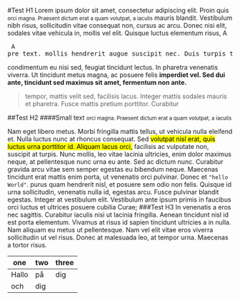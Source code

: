 #Test H1
Lorem ipsum dolor sit amet, consectetur adipiscing elit. Proin quis <small>orci magna. Praesent dictum erat a quam volutpat, a iaculis</small> mauris blandit. Vestibulum nibh risus, sollicitudin vitae consequat non, cursus ac arcu. Donec nisi elit, sodales vitae vehicula in, mollis vel elit. Quisque luctus elementum risus,  A <pre> A pre text. mollis hendrerit augue suscipit nec. Duis turpis turpis, </pre>condimentum eu nisi sed, feugiat tincidunt lectus. In pharetra venenatis viverra. Ut tincidunt metus magna, ac posuere felis <strong>imperdiet vel. Sed dui ante, tincidunt sed maximus sit amet, fermentum non ante. </strong><blockquote>tempor, mattis velit sed, facilisis lacus. Integer mattis sodales mauris et pharetra. Fusce mattis pretium porttitor. Curabitur</blockquote>
##Test H2
####Small text
<small>orci magna. Praesent dictum erat a quam volutpat, a iaculis</small>

Nam eget libero metus. Morbi fringilla mattis tellus, ut vehicula nulla eleifend et. Nulla luctus nunc at rhoncus consequat. Sed <mark>volutpat nisl erat, quis luctus urna porttitor id. Aliquam lacus orci,</mark> facilisis ac vulputate non, suscipit at turpis. Nunc mollis, leo vitae lacinia ultricies, enim dolor maximus neque, at pellentesque nunc urna eu ante. Sed ac dictum nunc. Curabitur gravida arcu vitae sem semper egestas eu bibendum neque. Maecenas tincidunt erat mattis enim porta, ut venenatis orci pulvinar. Donec et <code>"hello World"</code>. purus quam hendrerit nisl, et posuere sem odio non felis. Quisque id urna sollicitudin, venenatis nulla id, egestas arcu. Fusce pulvinar blandit egestas. Integer at vestibulum elit. Vestibulum ante ipsum primis in faucibus orci luctus et ultrices posuere cubilia Curae;
###Test H3
In venenatis a eros nec sagittis. Curabitur iaculis nisi ut lacinia fringilla. Aenean tincidunt nisl id est porta elementum. Vivamus at risus id sapien tincidunt ultricies a in nulla. Nam aliquam eu metus ut pellentesque. Nam vel elit vitae eros viverra sollicitudin ut vel risus. Donec at malesuada leo, at tempor urna. Maecenas a tortor risus.
<table class="table12">
<thead>
    <tr>
        <th>one</th>
        <th>two</th>
        <th>three</th>
    </tr>
</thead>
<tbody>
    </tr>
    <td>Hallo</td>
    <td>på</td>
    <td>dig</td>
    </tr>
    <tr>
    <td>och</td>
    <td>dig</td>
    </tr>
</tbody>
</table>
